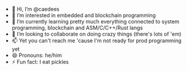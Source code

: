 - 👋 Hi, I’m @caedees
- 👀 I’m interested in embedded and blockchain programming
- 🌱 I’m currently learning pretty much everything connected to system programming, blockchain and ASM/C/C++/Rust langs
- 💞️ I’m looking to collaborate on doing crazy things (there's lots of 'em)
- 📫 Yet you can't reach me 'cause I'm not ready for prod programming yet
- 😄 Pronouns: he/him
- ⚡ Fun fact: I eat pickles
